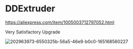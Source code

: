 # DDExtruder

https://aliexpress.com/item/1005003712797052.html

Very Satisfactory Upgrade

![202963973-6550325b-56a5-46e9-b0c0-165168560227](https://user-images.githubusercontent.com/102475504/204092676-3e97be14-37cc-4330-8e73-c499997b5d8f.jpg)

